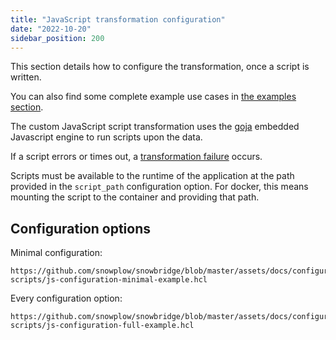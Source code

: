 ```yaml
---
title: "JavaScript transformation configuration"
date: "2022-10-20"
sidebar_position: 200
---
```


This section details how to configure the transformation, once a script is written.

You can also find some complete example use cases in [the examples section](../examples/index.md).

The custom JavaScript script transformation uses the [goja](https://pkg.go.dev/github.com/dop251/goja) embedded Javascript engine to run scripts upon the data.

If a script errors or times out, a [transformation failure](/docs/destinations/forwarding-events/snowbridge/concepts/failure-model/index.md#transformation-failure) occurs.

Scripts must be available to the runtime of the application at the path provided in the `script_path` configuration option. For docker, this means mounting the script to the container and providing that path.

## Configuration options

Minimal configuration:

```hcl reference
https://github.com/snowplow/snowbridge/blob/master/assets/docs/configuration/transformations/custom-scripts/js-configuration-minimal-example.hcl
```

Every configuration option:

```hcl reference
https://github.com/snowplow/snowbridge/blob/master/assets/docs/configuration/transformations/custom-scripts/js-configuration-full-example.hcl
```
